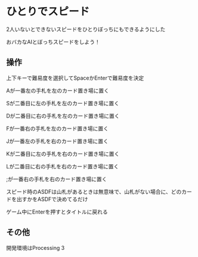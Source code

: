 # ひとりでスピード

2人いないとできないスピードをひとりぼっちにもできるようにした

おバカなAIとぼっちスピードをしよう！

## 操作

上下キーで難易度を選択してSpaceかEnterで難易度を決定

Aが一番左の手札を左のカード置き場に置く

Sが二番目に左の手札を左のカード置き場に置く

Dが二番目に右の手札を左のカード置き場に置く

Fが一番右の手札を左のカード置き場に置く

Jが一番左の手札を右のカード置き場に置く

Kが二番目に左の手札を右のカード置き場に置く

Lが二番目に右の手札を右のカード置き場に置く

;が一番右の手札を右のカード置き場に置く

スピード時のASDFは山札があるときは無意味で、山札がない場合に、どのカードを出すかをASDFで決めてるだけ

ゲーム中にEnterを押すとタイトルに戻れる

## その他

開発環境はProcessing 3
